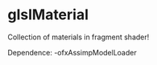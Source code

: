 glslMaterial
============

Collection of materials in fragment shader!

Dependence:
  -ofxAssimpModelLoader
